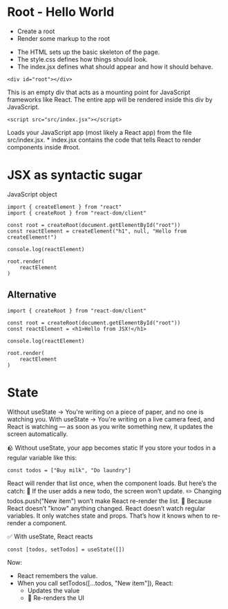 # Root - Hello World
- Create a root
- Render some markup to the root
* The HTML sets up the basic skeleton of the page.
* The style.css defines how things should look.
* The index.jsx defines what should appear and how it should behave.

```
<div id="root"></div>
```
This is an empty div that acts as a mounting point for JavaScript frameworks like React. The entire app will be rendered inside this div by JavaScript.

```
<script src="src/index.jsx"></script> 
```
Loads your JavaScript app (most likely a React app) from the file src/index.jsx.
    * index.jsx contains the code that tells React to render components inside #root.



# JSX as syntactic sugar

JavaScript object
``` 
import { createElement } from "react"
import { createRoot } from "react-dom/client"

const root = createRoot(document.getElementById("root"))
const reactElement = createElement("h1", null, "Hello from createElement!")

console.log(reactElement)

root.render(
    reactElement
)
```

## Alternative
```
import { createRoot } from "react-dom/client"

const root = createRoot(document.getElementById("root"))
const reactElement = <h1>Hello from JSX!</h1>

console.log(reactElement)

root.render(
    reactElement
)
```

# State

Without useState → You're writing on a piece of paper, and no one is watching you.
With useState → You're writing on a live camera feed, and React is watching — as soon as you write something new, it updates the screen automatically.


🪨 Without useState, your app becomes static
If you store your todos in a regular variable like this:
```
const todos = ["Buy milk", "Do laundry"]
```
React will render that list once, when the component loads. But here’s the catch:
🔄 If the user adds a new todo, the screen won’t update. ✏️ Changing todos.push("New item") won’t make React re-render the list. 🧠 Because React doesn’t "know" anything changed.
React doesn’t watch regular variables. It only watches state and props. That’s how it knows when to re-render a component.

✅ With useState, React reacts
```
const [todos, setTodos] = useState([])
```
Now:
* React remembers the value.
* When you call setTodos([...todos, "New item"]), React:
    * Updates the value
    * 🚀 Re-renders the UI
